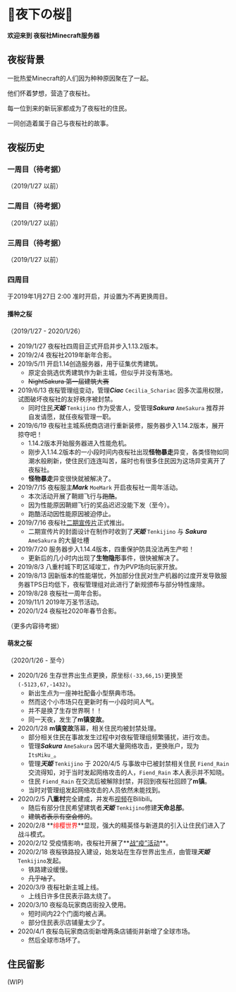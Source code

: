 # 🌸夜下の桜🌸

**欢迎来到 夜桜社Minecraft服务器**

## 夜桜背景

一批热爱Minecraft的人们因为种种原因聚在了一起。

他们怀着梦想，营造了夜桜社。

每一位到来的新玩家都成为了夜桜社的住民。

一同创造着属于自己与夜桜社的故事。

## 夜桜历史

### 一周目（待考据）

（2019/1/27 以前）

### 二周目（待考据）

（2019/1/27 以前）

### 三周目（待考据）

（2019/1/27 以前）

### 四周目

于2019年1月27日 2:00 准时开启，并设置为不再更换周目。

#### 播种之桜

（2019/1/27 - 2020/1/26）  

- 2019/1/27 夜桜社四周目正式开启并步入1.13.2版本。
- 2019/2/4 夜桜社2019年新年合影。
- 2019/5/11 开启1.14创造服务器，用于征集优秀建筑。
    - 原定会挑选优秀建筑作为新主城，但似乎并没有落地。
    - ~~NightSakura 第一届建筑大赛~~
- 2019/6/13 夜桜管理组变动，管理***Ciac*** `Cecilia_Schariac` 因多次滥用权限，试图破坏夜桜社的友好秩序被封禁。
    - 同时住民***天姫*** `Tenkijino` 作为受害人，受管理***Sakura*** `AmeSakura` 推荐并自发请愿，就任夜桜管理一职。
- 2019/6/19 夜桜社主城系统商店进行重新装修，服务器步入1.14.2版本，展开掠夺吧！
    - 1.14.2版本开始服务器进入性能危机。
    - 刚步入1.14.2版本的一小段时间内夜桜社出现**怪物暴走**异变，各类怪物如同潮水般刷新，使住民们连连叫苦，届时也有很多住民因为这场异变离开了夜桜社。
    - **怪物暴走**异变很快就被解决了。
- 2019/7/15 夜桜服主***Mark*** `MoeMark` 开启夜桜社一周年活动。
    - 本次活动开展了鞘翅飞行与~~跑酷~~。
    - 因为性能原因鞘翅飞行的奖品迟迟没能下发（至今）。
    - 跑酷活动因性能原因被迫停止。
- 2019/7/16 夜桜社[二期宣传片](https://www.bilibili.com/video/av59467430)正式推出。
    - 二期宣传片的封面设计在制作时收到了***天姫*** `Tenkijino` 与 ***Sakura*** `AmeSakura` 的大量吐槽
- 2019/7/20 服务器步入1.14.4版本，四重保护防具没法再生产啦！
    - 更新后的几小时内出现了**生物隐形**事件，很快被解决了。
- 2019/8/3 八重村城下町区域竣工，作为PVP场向玩家开放。
- 2019/8/13 因新版本的性能堪忧，外加部分住民对生产机器的过度开发导致服务器TPS日均低下，夜桜管理组对此进行了新规颁布与部分特性废除。
- 2019/8/28 夜桜社一周年合影。
- 2019/11/1 2019年万圣节活动。
- 2020/1/24 夜桜社2020年春节合影。

（更多内容待考据）

#### 萌发之桜

（2020/1/26 - 至今）

- 2020/1/26 生存世界出生点更换，原坐标`(-33,66,15)`更换至`(-5123,67,-1432)`。
    - 新出生点为一座神社配备小型祭典市场。
    - 然而这个小市场只在更新时有一小段时间人气。
    - 并不是换了生存世界啊！！
    - 同一天夜，发生了**m镇变故**。
- 2020/1/28 **m镇变故**落幕，相关住民均被封禁处理。
    - 部分相关住民在事故发生过程中对夜桜管理组频繁骚扰，进行攻击。
    - 管理***Sakura*** `AmeSakura` 因不堪大量网络攻击，更换账户，现为 `ItsMiku_`。
    - 管理***天姫*** `Tenkijino` 于 2020/4/5 与事故中已被封禁相关住民 `Fiend_Rain` 交流得知，对于当时发起网络攻击的人，`Fiend_Rain` 本人表示并不知晓。
    - 住民 `Fiend_Rain` 在交流后被解除封禁，并回到夜桜社回顾了**m镇**。
    - 当时对管理组发起网络攻击的人员依然未能找到。
- 2020/2/5 **八重村**完全建成，并发布[视频](https://www.bilibili.com/video/BV1d7411p7GB)在Bilibili。
    - 随后有部分住民希望建筑者***天姫*** `Tenkijino`修建**天命总部**。
    - ~~建筑者表示有空会修的~~。
- 2020/2/8 **<span style="color: #ff0000;">绯樱世界</span>**显现，强大的精英怪与新道具的引入让住民们进入了战斗模式。
- 2020/2/12 受疫情影响，夜桜社开展了**[战“疫”活动](https://www.9sakura.com/%e6%88%98%e7%96%ab%e6%b4%bb%e5%8a%a8.html)**。
- 2020/2/18 夜桜铁路投入建设，始发站在生存世界出生点，由管理***天姫*** `Tenkijino`发起。
    - 铁路建设缓慢。
    - ~~几乎咕了~~。
- 2020/3/9 夜桜社新主城上线。
    - 上线日许多住民表示路太绕了。
- 2020/3/10 夜桜岛玩家商店街投入使用。
    - 短时间内22个门面均被占满。
    - 部分住民表示店铺量太少了。
- 2020/4/1 夜桜岛玩家商店街新增两条店铺街并新增了全球市场。
    - 然后全球市场坏了。

## 住民留影

(WIP)
